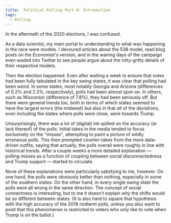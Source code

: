 ```yaml
---
title:  Political Polling Part 0: Introduction
tags:
  - Polling
---
```


In the aftermath of the 2020 elections, I was confused.

<!--more-->
As a data scientist,
my main portal to understanding to what was happening in the race
were models. I devoured articles about the 538 model, read blog posts on 
the Economist's version, and in the waning days of the campaign
even waded into Twitter to see people argue about the nitty-gritty
details of their respective models.

Then the election happened. Even after waiting a week to ensure
that votes had been fully tabulated in the key swing states, 
it was clear that polling had been _weird_. In some states, most
notably Georgia and Arizona (differences of 0.2% and 2.3%, respectively), polls had been almost spot-on. In
others, such as Wisconsin (difference of 7.8%),
they had been seriously off. But there were general trends too, both
in terms of which states seemed to have the largest errors (the midwest)
but also in that _all_ of the deviations, even including the states
where polls were close, were towards Trump. 

Unsurprisingly, there was a lot of (digital) ink spilled on
the accuracy (or lack thereof) of the polls. Initial
takes in the media tended to focus exclusively on the "misses",
attempting to paint a picture of wildly erroneous polls. This
then prompted counter-takes from the more data-driven outfits,
saying that actually, the polls overall were roughly in line
with historical trends. After a couple weeks a more detailed
explanation — polling misses as a function of coupling between
social disconnectedness and Trump support — started to circulate.

None of these explanations were particularly satisfying to me,
however. On one hand, the polls were obviously better than nothing,
especially in some of the southern states. On the other hand, in 
every single swing state the polls were all wrong in the same
direction. The concept of social connectness is interesting, but
to me it doesn't explain why the shifts would be so different
between states. (It is also hard to square that hypothesis
with the high accuracy of the 2018 midterm
polls, unless you also want to posit that this phenomenon
is restricted to voters who only like to vote when Trump is
on the ballot.)
